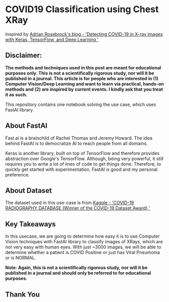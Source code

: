 # COVID19 Classification using Chest XRay

Inspired by [Adrian Rosebrock's blog - 'Detecting COVID-19 in X-ray images with Keras, TensorFlow, and Deep Learning
'](https://www.pyimagesearch.com/2020/03/16/detecting-covid-19-in-x-ray-images-with-keras-tensorflow-and-deep-learning/)

## Disclaimer:
**The methods and techniques used in this post are meant for educational purposes only. This is not a scientifically rigorous study, nor will it be published in a journal. This article is for people who are interested in (1) Computer Vision/Deep Learning and want to learn via practical, hands-on methods and (2) are inspired by current events. I kindly ask that you treat it as such.**

This repository contains one notebook solving the use case, which uses FastAI library.

## About FastAI
Fast.ai is a brainchild of Rachel Thomas and Jeremy Howard. The idea behind FastAI is to democratize AI to reach people from all domains.

Keras is another library, built on top of TensorFlow and therefore provides abstraction over Google's TensorFlow. Although, being very powerful, it still requires you to write a lot of lines of code to get things done. Therefore, to quickly get started with experimentation, FastAI is good and my personal preference.

## About Dataset

The dataset used in this use-case is from [Kaggle - 'COVID-19 RADIOGRAPHY DATABASE (Winner of the COVID-19 Dataset Award)
'](https://www.kaggle.com/tawsifurrahman/covid19-radiography-database)


## Key Takeaways

In this usecase, we are going to determine how easy it is to use Computer Vision techniques with FastAI library to classify images of XRays, which are not very easy with human eyes. With just ~3000 images, we will be able to determine whether a patient is COVID Positive or just has Viral Pneumonia or is NORMAL.

**Note: Again, this is not a scientifically rigorous study, nor will it be published in a journal and should only be referred to for educational purposes.**

## Thank You
